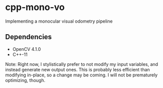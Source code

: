 # cpp-mono-vo
Implementing a monocular visual odometry pipeline

## Dependencies

* OpenCV 4.1.0
* C++-11 

Note: Right now, I stylistically prefer to not modify my input variables, and instead generate new output ones. This is probably less efficient than modifying in-place, so a change may be coming. I will not be prematurely optimizing, though.
